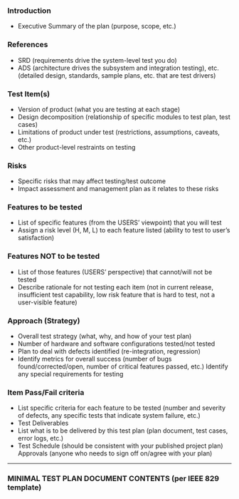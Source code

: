 ### Introduction
- Executive Summary of the plan (purpose, scope, etc.)

### References 
- SRD (requirements drive the system-level test you do)
- ADS (architecture drives the subsystem and integration testing), etc. (detailed design, standards, sample plans, etc. that are test drivers)

### Test Item(s)
- Version of product (what you are testing at each stage)
- Design decomposition (relationship of specific modules to test plan, test cases)
- Limitations of product under test (restrictions, assumptions, caveats, etc.)
- Other product-level restraints on testing

### Risks
- Specific risks that may affect testing/test outcome
- Impact assessment and management plan as it relates to these risks

### Features to be tested
- List of specific features (from the USERS’ viewpoint) that you will test
- Assign a risk level (H, M, L) to each feature listed (ability to test to user’s satisfaction)

### Features NOT to be tested
- List of those features (USERS’ perspective) that cannot/will not be tested
- Describe rationale for not testing each item (not in current release, insufficient test capability, low risk feature that is hard to test, not a user-visible feature)

### Approach (Strategy)
- Overall test strategy (what, why, and how of your test plan)
- Number of hardware and software configurations tested/not tested
- Plan to deal with defects identified (re-integration, regression)
- Identify metrics for overall success (number of bugs found/corrected/open, number of critical features passed, etc.)
Identify any special requirements for testing

### Item Pass/Fail criteria
- List specific criteria for each feature to be tested (number and severity of defects, any specific tests that indicate system failure, etc.)
- Test Deliverables
- List what is to be delivered by this test plan (plan document, test cases, error logs, etc.)
- Test Schedule (should be consistent with your published project plan)
Approvals (anyone who needs to sign off on/agree with your plan)

---

### MINIMAL TEST PLAN DOCUMENT CONTENTS (per IEEE 829 template)












